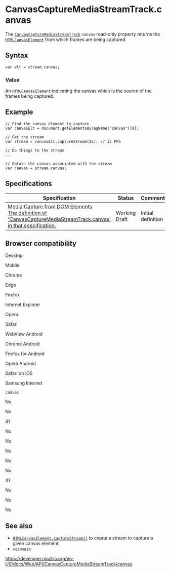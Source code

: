 # CanvasCaptureMediaStreamTrack.canvas

The [`CanvasCaptureMediaStreamTrack`](../canvascapturemediastreamtrack) `canvas` read-only property returns the [`HTMLCanvasElement`](../htmlcanvaselement) from which frames are being captured.

## Syntax

    var elt = stream.canvas;

### Value

An `HTMLCanvasElement` indicating the canvas which is the source of the frames being captured.

## Example

    // Find the canvas element to capture
    var canvasElt = document.getElementsByTagName("canvas")[0];

    // Get the stream
    var stream = canvasElt.captureStream(25); // 25 FPS

    // Do things to the stream
    ...

    // Obtain the canvas associated with the stream
    var canvas = stream.canvas;

## Specifications

<table><thead><tr class="header"><th>Specification</th><th>Status</th><th>Comment</th></tr></thead><tbody><tr class="odd"><td><a href="https://w3c.github.io/mediacapture-fromelement/#dom-canvascapturemediastreamtrack-canvas">Media Capture from DOM Elements<br />
<span class="small">The definition of 'CanvasCaptureMediaStreamTrack.canvas' in that specification.</span></a></td><td><span class="spec-wd">Working Draft</span></td><td>Initial definition</td></tr></tbody></table>

## Browser compatibility

Desktop

Mobile

Chrome

Edge

Firefox

Internet Explorer

Opera

Safari

WebView Android

Chrome Android

Firefox for Android

Opera Android

Safari on IOS

Samsung Internet

`canvas`

No

No

41

No

No

No

No

No

41

No

No

No

## See also

- [`HTMLCanvasElement.captureStream()`](../htmlcanvaselement/capturestream) to create a stream to capture a given canvas element.
- [`<canvas>`](https://developer.mozilla.org/en-US/docs/Web/HTML/Element/canvas)

<a href="https://developer.mozilla.org/en-US/docs/Web/API/CanvasCaptureMediaStreamTrack/canvas" class="_attribution-link">https://developer.mozilla.org/en-US/docs/Web/API/CanvasCaptureMediaStreamTrack/canvas</a>
